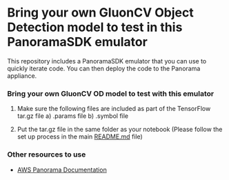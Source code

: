 # Bring your own GluonCV Object Detection model to test in this PanoramaSDK emulator

This repository includes a PanoramaSDK emulator that you can use to quickly iterate code. You can then deploy the code to the Panorama appliance. 

### Bring your own GluonCV OD model to test with this emulator

1) Make sure the following files are included as part of the TensorFlow tar.gz file 
	a) .params file
	b) .symbol file

2) Put the tar.gz file in the same folder as your notebook (Please follow the set up process in the main [README.md](../README.md) file)


### Other resources to use

- [AWS Panorama Documentation](https://docs.aws.amazon.com/panorama/)
